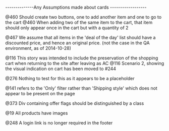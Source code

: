 --------------Any Assumptions made about cards ------------------

@460 Should create two buttons, one to add another item and one to go to the cart
@460 When adding two of the same item to the cart, that item should only appear once in the cart but with a quantity of 2

@467 We assume that all items in the 'deal of the day' list should have a discounted price, and hence an original price. (not the case in the QA environment, as of 2014-10-28)

@116 This story was intended to include the preservation of the shopping cart when returning to the site after leaving as AC
@116 Scenario 2, showing the visual indication on cart has been moved to #244

@276 Nothing to test for this as it appears to be a placeholder

@141 refers to the 'Only' filter rather than 'Shipping style' which does not appear to be present on the page

@373 Div containing offer flags should be distinguished by a class

@19 All products have images

@248 A login link is no longer required in the footer